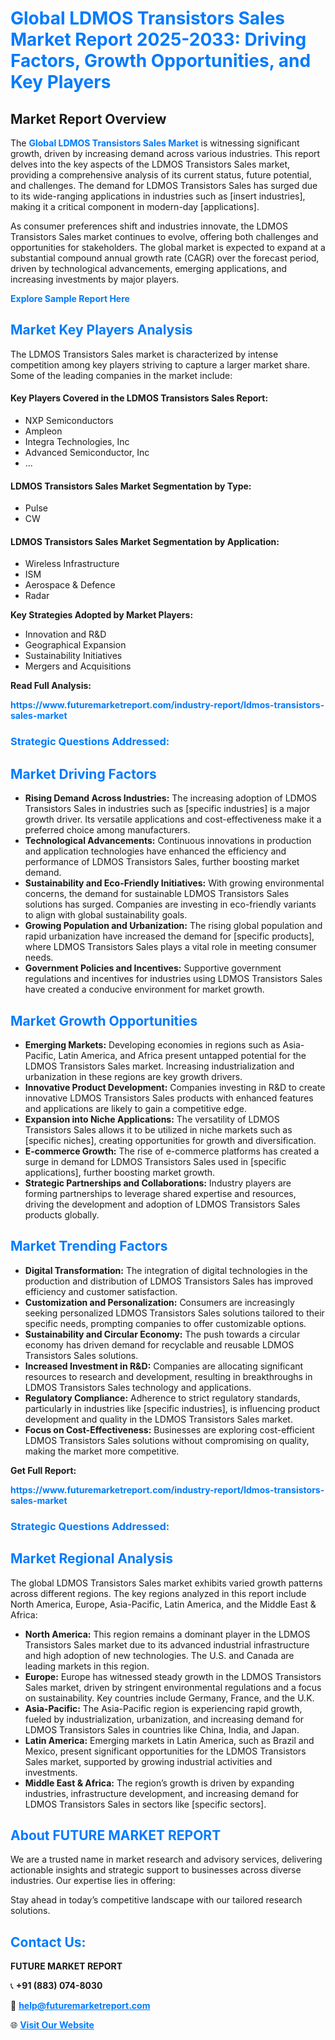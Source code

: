 <h1 style="color: #007BFF;">Global LDMOS Transistors Sales Market Report 2025-2033: Driving Factors, Growth Opportunities, and Key Players</h1>

<section id="overview">
<h2>Market Report Overview</h2>
<p>The <a href="https://www.futuremarketreport.com/industry-report/ldmos-transistors-sales-market" style="color: #007BFF; text-decoration: none;"><strong>Global LDMOS Transistors Sales Market</strong></a> is witnessing significant growth, driven by increasing demand across various industries. This report delves into the key aspects of the LDMOS Transistors Sales market, providing a comprehensive analysis of its current status, future potential, and challenges. The demand for LDMOS Transistors Sales has surged due to its wide-ranging applications in industries such as [insert industries], making it a critical component in modern-day [applications].</p>
<p>As consumer preferences shift and industries innovate, the LDMOS Transistors Sales market continues to evolve, offering both challenges and opportunities for stakeholders. The global market is expected to expand at a substantial compound annual growth rate (CAGR) over the forecast period, driven by technological advancements, emerging applications, and increasing investments by major players.</p>
</section>

<section id="overview">
<p><a href="https://www.futuremarketreport.com/request-sample/reportId=109214" style="color: #007BFF; text-decoration: none;"><strong>Explore Sample Report Here</strong></a></p>
</section>

<section id="key-players">
<h2 style="color: #007BFF;">Market Key Players Analysis</h2>
<p>The LDMOS Transistors Sales market is characterized by intense competition among key players striving to capture a larger market share. Some of the leading companies in the market include:</p>
<h4>Key Players Covered in the LDMOS Transistors Sales Report:</h4>
<ul><li>NXP Semiconductors</li><li>Ampleon</li><li>Integra Technologies, Inc</li><li>Advanced Semiconductor, Inc</li><li>...</li></ul>
<h4>LDMOS Transistors Sales Market Segmentation by Type:</h4>
<ul><li>Pulse</li><li>CW</li></ul>

<h4>LDMOS Transistors Sales Market Segmentation by Application:</h4>
<ul><li>Wireless Infrastructure</li><li>ISM</li><li>Aerospace &amp; Defence</li><li>Radar</li></ul>
<p><strong>Key Strategies Adopted by Market Players:</strong></p>
<ul>
<li>Innovation and R&D</li>
<li>Geographical Expansion</li>
<li>Sustainability Initiatives</li>
<li>Mergers and Acquisitions</li>
</ul>
</section>

<section>
<p><strong>Read Full Analysis: </strong></p><a href="https://www.futuremarketreport.com/industry-report/ldmos-transistors-sales-market" style="color: #007BFF; text-decoration: none;"><strong>https://www.futuremarketreport.com/industry-report/ldmos-transistors-sales-market</strong></a>
<h3 style="color: #007BFF;">Strategic Questions Addressed:</h3>
</section>

<section id="driving-factors">
<h2 style="color: #007BFF;">Market Driving Factors</h2>
<ul>
<li><strong>Rising Demand Across Industries:</strong> The increasing adoption of LDMOS Transistors Sales in industries such as [specific industries] is a major growth driver. Its versatile applications and cost-effectiveness make it a preferred choice among manufacturers.</li>
<li><strong>Technological Advancements:</strong> Continuous innovations in production and application technologies have enhanced the efficiency and performance of LDMOS Transistors Sales, further boosting market demand.</li>
<li><strong>Sustainability and Eco-Friendly Initiatives:</strong> With growing environmental concerns, the demand for sustainable LDMOS Transistors Sales solutions has surged. Companies are investing in eco-friendly variants to align with global sustainability goals.</li>
<li><strong>Growing Population and Urbanization:</strong> The rising global population and rapid urbanization have increased the demand for [specific products], where LDMOS Transistors Sales plays a vital role in meeting consumer needs.</li>
<li><strong>Government Policies and Incentives:</strong> Supportive government regulations and incentives for industries using LDMOS Transistors Sales have created a conducive environment for market growth.</li>
</ul>
</section>

<section id="growth-opportunities">
<h2 style="color: #007BFF;">Market Growth Opportunities</h2>
<ul>
<li><strong>Emerging Markets:</strong> Developing economies in regions such as Asia-Pacific, Latin America, and Africa present untapped potential for the LDMOS Transistors Sales market. Increasing industrialization and urbanization in these regions are key growth drivers.</li>
<li><strong>Innovative Product Development:</strong> Companies investing in R&D to create innovative LDMOS Transistors Sales products with enhanced features and applications are likely to gain a competitive edge.</li>
<li><strong>Expansion into Niche Applications:</strong> The versatility of LDMOS Transistors Sales allows it to be utilized in niche markets such as [specific niches], creating opportunities for growth and diversification.</li>
<li><strong>E-commerce Growth:</strong> The rise of e-commerce platforms has created a surge in demand for LDMOS Transistors Sales used in [specific applications], further boosting market growth.</li>
<li><strong>Strategic Partnerships and Collaborations:</strong> Industry players are forming partnerships to leverage shared expertise and resources, driving the development and adoption of LDMOS Transistors Sales products globally.</li>
</ul>
</section>

<section id="trending-factors">
<h2 style="color: #007BFF;">Market Trending Factors</h2>
<ul>
<li><strong>Digital Transformation:</strong> The integration of digital technologies in the production and distribution of LDMOS Transistors Sales has improved efficiency and customer satisfaction.</li>
<li><strong>Customization and Personalization:</strong> Consumers are increasingly seeking personalized LDMOS Transistors Sales solutions tailored to their specific needs, prompting companies to offer customizable options.</li>
<li><strong>Sustainability and Circular Economy:</strong> The push towards a circular economy has driven demand for recyclable and reusable LDMOS Transistors Sales solutions.</li>
<li><strong>Increased Investment in R&D:</strong> Companies are allocating significant resources to research and development, resulting in breakthroughs in LDMOS Transistors Sales technology and applications.</li>
<li><strong>Regulatory Compliance:</strong> Adherence to strict regulatory standards, particularly in industries like [specific industries], is influencing product development and quality in the LDMOS Transistors Sales market.</li>
<li><strong>Focus on Cost-Effectiveness:</strong> Businesses are exploring cost-efficient LDMOS Transistors Sales solutions without compromising on quality, making the market more competitive.</li>
</ul>
</section>

<section>
<p><strong>Get Full Report: </strong></p><a href="https://www.futuremarketreport.com/industry-report/ldmos-transistors-sales-market" style="color: #007BFF; text-decoration: none;"><strong>https://www.futuremarketreport.com/industry-report/ldmos-transistors-sales-market</strong></a>
<h3 style="color: #007BFF;">Strategic Questions Addressed:</h3>
</section>


<section id="regional-analysis">
<h2 style="color: #007BFF;">Market Regional Analysis</h2>
<p>The global LDMOS Transistors Sales market exhibits varied growth patterns across different regions. The key regions analyzed in this report include North America, Europe, Asia-Pacific, Latin America, and the Middle East & Africa:</p>
<ul>
<li><strong>North America:</strong> This region remains a dominant player in the LDMOS Transistors Sales market due to its advanced industrial infrastructure and high adoption of new technologies. The U.S. and Canada are leading markets in this region.</li>
<li><strong>Europe:</strong> Europe has witnessed steady growth in the LDMOS Transistors Sales market, driven by stringent environmental regulations and a focus on sustainability. Key countries include Germany, France, and the U.K.</li>
<li><strong>Asia-Pacific:</strong> The Asia-Pacific region is experiencing rapid growth, fueled by industrialization, urbanization, and increasing demand for LDMOS Transistors Sales in countries like China, India, and Japan.</li>
<li><strong>Latin America:</strong> Emerging markets in Latin America, such as Brazil and Mexico, present significant opportunities for the LDMOS Transistors Sales market, supported by growing industrial activities and investments.</li>
<li><strong>Middle East & Africa:</strong> The region’s growth is driven by expanding industries, infrastructure development, and increasing demand for LDMOS Transistors Sales in sectors like [specific sectors].</li>
</ul>
</section>

<footer>
<h2 style="color: #007BFF;">About FUTURE MARKET REPORT</h2>
<p>We are a trusted name in market research and advisory services, delivering actionable insights and strategic support to businesses across diverse industries. Our expertise lies in offering:</p>

<p>Stay ahead in today’s competitive landscape with our tailored research solutions.</p>

<h2 style="color: #007BFF;">Contact Us:</h2>
<p><strong>FUTURE MARKET REPORT</strong></p>
<p>📞 <strong>+91 (883) 074-8030</strong></p>
<p>📧 <strong><a href="mailto:help@futuremarketreport.com" style="color: #007BFF;">help@futuremarketreport.com</a></strong></p>
<p>🌐 <strong><a href="https://www.futuremarketreport.com/" style="color: #007BFF;">Visit Our Website</a></strong></p>
</footer>